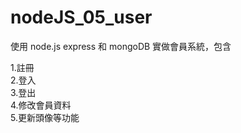 # nodeJS_05_user


使用 node.js express 和 mongoDB 實做會員系統，包含

1.註冊</br>
2.登入</br>
3.登出</br>
4.修改會員資料</br>
5.更新頭像等功能</br>
